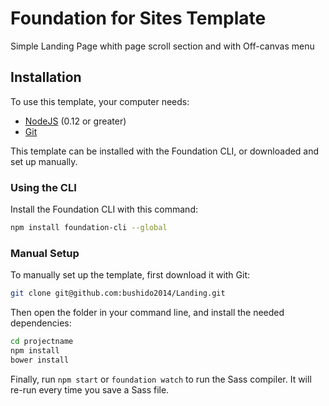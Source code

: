 # Foundation for Sites Template

Simple Landing Page whith page scroll section and with Off-canvas menu

## Installation

To use this template, your computer needs:

- [NodeJS](https://nodejs.org/en/) (0.12 or greater)
- [Git](https://git-scm.com/)

This template can be installed with the Foundation CLI, or downloaded and set up manually.

### Using the CLI

Install the Foundation CLI with this command:

```bash
npm install foundation-cli --global
```
### Manual Setup

To manually set up the template, first download it with Git:

```bash
git clone git@github.com:bushido2014/Landing.git
```

Then open the folder in your command line, and install the needed dependencies:

```bash
cd projectname
npm install
bower install
```

Finally, run `npm start` or  `foundation watch` to run the Sass compiler. 
It will re-run every time you save a Sass file.
